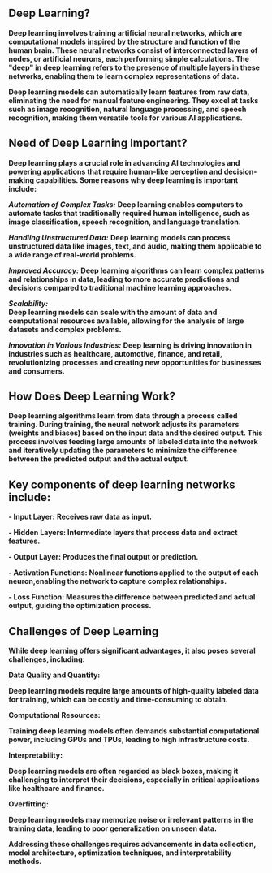 ## Deep Learning? 

**Deep learning involves training artificial neural networks, which are computational models inspired by the structure and function of the human brain. These neural networks consist of interconnected layers of nodes, or artificial neurons, each performing simple calculations. The "deep" in deep learning refers to the presence of multiple layers in these networks, enabling them to learn complex representations of data.**

**Deep learning models can automatically learn features from raw data, eliminating the need for manual feature engineering. They excel at tasks such as image recognition, natural language processing, and speech recognition, making them versatile tools for various AI applications.**

## Need of Deep Learning Important?

**Deep learning plays a crucial role in advancing AI technologies and powering applications that require human-like perception and decision-making capabilities. Some reasons why deep learning is important include:**

***Automation of Complex Tasks:*** 
**Deep learning enables computers to automate tasks that traditionally required human intelligence, such as image classification, speech recognition, and language translation.**

***Handling Unstructured Data:*** 
**Deep learning models can process unstructured data like images, text, and audio, making them applicable to a wide range of real-world problems.**

***Improved Accuracy:*** 
**Deep learning algorithms can learn complex patterns and relationships in data, leading to more accurate predictions and decisions compared to traditional machine learning approaches.**

***Scalability:***  
**Deep learning models can scale with the amount of data and computational resources available, allowing for the analysis of large datasets and complex problems.**

***Innovation in Various Industries:***
**Deep learning is driving innovation in industries such as healthcare, automotive, finance, and retail, revolutionizing processes and creating new opportunities for businesses and consumers.**

## How Does Deep Learning Work?

**Deep learning algorithms learn from data through a process called training. During training, the neural network adjusts its parameters (weights and biases) based on the input data and the desired output. This process involves feeding large amounts of labeled data into the network and iteratively updating the parameters to minimize the difference between the predicted output and the actual output.**


## Key components of deep learning networks include:

**- Input Layer:**
**Receives raw data as input.**

**- Hidden Layers:
Intermediate layers that process data and extract features.**

**- Output Layer: 
Produces the final output or prediction.**

**- Activation Functions:
Nonlinear functions applied to the output of each neuron,enabling the network to capture complex relationships.**

**- Loss Function: Measures the difference between predicted and actual output, guiding the optimization process.**

  
## Challenges of Deep Learning

**While deep learning offers significant advantages, it also poses several challenges, including:**

**Data Quality and Quantity:**

**Deep learning models require large amounts of high-quality labeled data for training, which can be costly and time-consuming to obtain.**

**Computational Resources:**

**Training deep learning models often demands substantial computational power, including GPUs and TPUs, leading to high infrastructure costs.**

**Interpretability:**

**Deep learning models are often regarded as black boxes, making it challenging to interpret their decisions, especially in critical applications like healthcare and finance.**

**Overfitting:**

**Deep learning models may memorize noise or irrelevant patterns in the training data, leading to poor generalization on unseen data.**

**Addressing these challenges requires advancements in data collection, model architecture, optimization techniques, and interpretability methods.**




